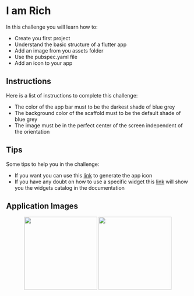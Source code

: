 # I am Rich

In this challenge you will learn how to:

- Create you first project
- Understand the basic structure of a flutter app
- Add an image from you assets folder
- Use the pubspec.yaml file
- Add an icon to your app

## Instructions

Here is a list of instructions to complete this challenge:

- The color of the app bar must to be the darkest shade of blue grey
- The background color of the scaffold must to be the default shade of blue grey
- The image must be in the perfect center of the screen independent of the orientation

## Tips

Some tips to help you in the challenge:

- If you want you can use this [link](https://appicon.co/) to generate the app icon
- If you have any doubt on how to use a specific widget this [link](https://flutter.dev/docs/development/ui/widgets) will show you the widgets catalog in the documentation

## Application Images

<p align="center">
    <img src="https://github.com/VictorTiburcio/berkanna-flutter-challenges/blob/main/assets/i_am_rich/iphone-11.png" width="200" max-height="50%"/>
    <img src="https://github.com/VictorTiburcio/berkanna-flutter-challenges/blob/main/assets/i_am_rich/pixel-3a.png" width="200" max-height="50%"/>
</p>